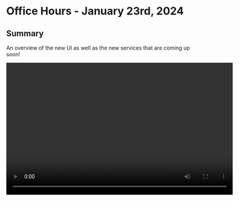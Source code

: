 ﻿# Office Hours - January 23rd, 2024

## Summary

An overview of the new UI as well as the new services that are coming up soon!

<video width="600" height="350" controls>
    <source src="/api/media/new-ui.mp4" type="video/mp4">
    Your browser does not support the video tag.
</video>